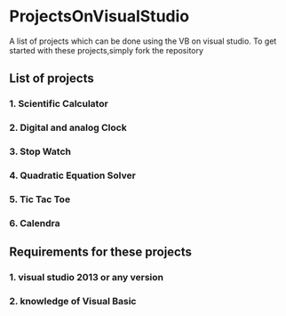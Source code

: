 # ProjectsOnVisualStudio

A list of projects which can be done using the VB on visual studio.
To get started with these projects,simply fork the repository


## List of projects

###  1. Scientific Calculator
###  2. Digital and analog Clock
###  3. Stop Watch
###  4. Quadratic Equation Solver
###  5. Tic Tac Toe
###  6. Calendra

## Requirements for these projects

### 1. visual studio 2013 or any version
### 2. knowledge of Visual Basic
